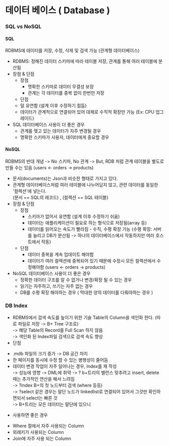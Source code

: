 # 데이터 베이스 ( Database )

### SQL vs NoSQL
#### SQL
RDBMS에 데이터를 저장, 수정, 삭제 및 검색 가능 (관계형 데이터베이스)
* RDBMS: 정해진 데이터 스키마에 따라 테이블 저장, 관계를 통해 여러 테이블에 분산됨
* 장점 & 단점
    * 장점
        * 명확한 스키마로 데이터 무결성 보장
        * 관계는 각 데이터를 중복 없이 한번만 저장
    * 단점 
    * 덜 유연함 (설계 이후 수정하기 힘듬) 
    * 데이터가 관계적으로 연결되어 있어 대체로 수직적 확장만 가능 (Ex: CPU 업그레이드)
* SQL 데이터베이스 사용이 더 좋은 경우 
    * 관계를 맺고 있는 데이터가 자주 변경될 경우 
    * 명확한 스키마가 사용자, 데이터에게 중요할 경우

#### NoSQL
RDBMS의 반대 개념 -> No 스키마, No 관계 -> But, RDB 처럼 관계 테이블을 별도로 만들 수는 있음 (users <- orders -> products)
* 문서(documents)는 Json과 비슷한 형태로 가지고 있다.   
* 관계형 데이터베이스처럼 여러 테이블에 나누어담지 않고, 관련 데이터를 동일한 '컬렉션'에 넣는다.   
(문서 == SQL의 레코드) , (컬렉션 == SQL 테이블)
* 장점 & 단점
    * 장점
        * 스키마가 없어서 유연함 (설계 이후 수정하기 쉬움)
        * 데이터는 애플리케이션이 필요로 하는 형식으로 저장됨(array 등)   
        * 데이터를 읽어오는 속도가 빨라짐 - 수직, 수평 확장 가능 (수평 확장: 서버를 늘리고 DB가 분산됨 -> 하나의 데이터베이스에서 작동하지만 여러 호스트에서 작동)
    * 단점 
        * 데이터 중복을 계속 업데이트 해야함   
        * 데이터가 여러 컬렉션에 중복되어 있기 때문에 수정시 모든 컬렉션에서 수정해야함 (users <- orders -> products)
* NoSQL 데이터베이스 사용이 더 좋은 경우 
    * 정확한 데이터 구조를 알 수 없거나 변경/확장 될 수 있는 경우
    * 읽기는 자주하고, 쓰기는 자주 없는 경우
    * DB를 수평 확장 해야하는 경우 ( 막대한 양의 데이터를 다뤄야하는 경우 )

### DB Index
* RDBMS에서 검색 속도를 높이기 위한 기술 Table의 Column을 색인화 한다. (따로 파일로 저장 -> B+ Tree 구조로)   
-> 해당 Table의 Record를 Full Scan 하지 않음   
-> 색인화 된 Index파일 검색으로 검색 속도 향상
* 단점 
- .mdb 파일의 크기 증가 -> DB 공간 차지
- 한 페이지를 동시에 수정 할 수 있는 병행성이 줄어듬
- 데이터 변경 작업이 자주 일어나는 경우, Index를 재 작성   
-> 성능에 영향 -> DML에 취약 -> ? b+트리의 밸런스 맞추려고 insert, delete 때는 추가적인 연산을 해서 느려짐   
-> ?index B+의 첫 노드부터 검색 (where 등등)   
-> ?select 같은 경우는 말단 노드가 linkedlist로 연결되어 있어서 그것만 확인하면되서 select는 빠른 것  
-> B+트리는 모든 데이터는 말단에 있으니

* 사용하면 좋은 경우
- Where 절에서 자주 사용되는 Column
- 외래키가 사용되는 Column
- Join에 자주 사용 되는 Column
